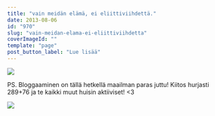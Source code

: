 ```yaml
---
title: "vain meidän elämä, ei eliittiviihdettä."
date: 2013-08-06
id: "970"
slug: "vain-meidan-elama-ei-eliittiviihdetta"
coverImageId: ""
template: "page"
post_button_label: "Lue lisää"
---
```


[![](/images/IMG_1452b_.jpg)](http://2.bp.blogspot.com/-exr5qT9aDjo/UgDHmss0lQI/AAAAAAAAGhw/TD-19lyvLPE/s1600/IMG_1452b_.jpg)

PS. Bloggaaminen on tällä hetkellä maailman paras juttu! Kiitos hurjasti 289+76 ja te kaikki muut huisin aktiiviset! <3

[![](/images/ak.jpg)](http://2.bp.blogspot.com/-ZXG69YY_XBE/UgDKWN9ax8I/AAAAAAAAGiA/WOnJVq3C5TE/s1600/ak.jpg)
